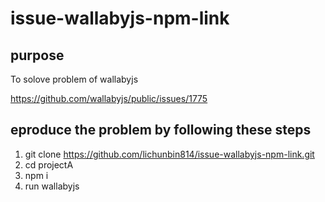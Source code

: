 # issue-wallabyjs-npm-link

## purpose

To solove problem of wallabyjs

https://github.com/wallabyjs/public/issues/1775

## eproduce the problem by following these steps
   1. git clone https://github.com/lichunbin814/issue-wallabyjs-npm-link.git
   2. cd projectA
   3. npm i 
   4. run wallabyjs
